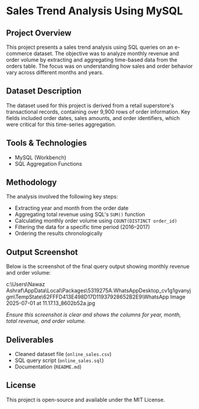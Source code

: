 # Sales Trend Analysis Using MySQL

## Project Overview

This project presents a sales trend analysis using SQL queries on an e-commerce dataset. The objective was to analyze monthly revenue and order volume by extracting and aggregating time-based data from the orders table. The focus was on understanding how sales and order behavior vary across different months and years.

## Dataset Description

The dataset used for this project is derived from a retail superstore's transactional records, containing over 9,900 rows of order information. Key fields included order dates, sales amounts, and order identifiers, which were critical for this time-series aggregation.

## Tools & Technologies

- MySQL (Workbench)
- SQL Aggregation Functions

## Methodology

The analysis involved the following key steps:
- Extracting year and month from the order date
- Aggregating total revenue using SQL's `SUM()` function
- Calculating monthly order volume using `COUNT(DISTINCT order_id)`
- Filtering the data for a specific time period (2016–2017)
- Ordering the results chronologically

## Output Screenshot

Below is the screenshot of the final query output showing monthly revenue and order volume:

c:\Users\Nawaz Ashraf\AppData\Local\Packages\5319275A.WhatsAppDesktop_cv1g1gvanyjgm\TempState\62FFFD413E498D17D11937928652B2E9\WhatsApp Image 2025-07-01 at 11.17.13_8602b52a.jpg

_Ensure this screenshot is clear and shows the columns for year, month, total revenue, and order volume._

## Deliverables

- Cleaned dataset file (`online_sales.csv`)
- SQL query script (`online_sales.sql`)
- Documentation (`README.md`)


## License

This project is open-source and available under the MIT License.
